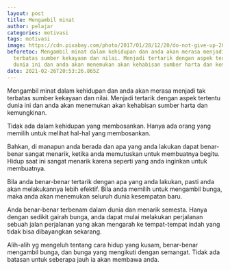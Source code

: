```yaml
---
layout: post
title: Mengambil minat
author: pelajar
categories: motivasi
tags: motivasi
image: https://cdn.pixabay.com/photo/2017/01/28/12/20/do-not-give-up-2015253_960_720.jpg
beforetoc: Mengambil minat dalam kehidupan dan anda akan merasa menjadi tak
  terbatas sumber kekayaan dan nilai. Menjadi tertarik dengan aspek tertentu
  dunia ini dan anda akan menemukan akan kehabisan sumber harta dan kemungkinan.
date: 2021-02-26T20:53:26.865Z
---
```

Mengambil minat dalam kehidupan dan anda akan merasa menjadi tak terbatas sumber kekayaan dan nilai. Menjadi tertarik dengan aspek tertentu dunia ini dan anda akan menemukan akan kehabisan sumber harta dan kemungkinan.

Tidak ada dalam kehidupan yang membosankan. Hanya ada orang yang memilih untuk melihat hal-hal yang membosankan.

Bahkan, di manapun anda berada dan apa yang anda lakukan dapat benar-benar sangat menarik, ketika anda memutuskan untuk membuatnya begitu. Hidup saat ini sangat menarik karena seperti yang anda inginkan untuk membuatnya.

Bila anda benar-benar tertarik dengan apa yang anda lakukan, pasti anda akan melakukannya lebih efektif. Bila anda memilih untuk mengambil bunga, maka anda akan menemukan seluruh dunia kesempatan baru.

Anda benar-benar terbenam dalam dunia dan menarik semesta. Hanya dengan sedikit gairah bunga, anda dapat mulai melakukan perjalanan sebuah jalan perjalanan yang akan mengarah ke tempat-tempat indah yang tidak bisa dibayangkan sekarang.

Alih-alih yg mengeluh tentang cara hidup yang kusam, benar-benar mengambil bunga, dan bunga yang mengikuti dengan semangat. Tidak ada batasan untuk seberapa jauh ia akan membawa anda.